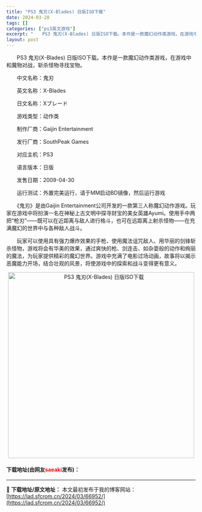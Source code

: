 ```yaml
---
title: "PS3 鬼刃(X-Blades) 日版ISO下载"
date: 2024-03-28
tags: []
categories: ["ps3英文游戏"]
excerpt: "　　PS3 鬼刃(X-Blades) 日版ISO下载。本作是一款魔幻动作类游戏，在游戏中和魔物对战，斩杀怪物寻找宝物。 　　中文名称：鬼刃 　　英文名称：X-Blades 　　日文名称：Xブレード 　　游戏类型：动作类 　　制作厂商：Gaijin Entertainment 　　发行厂商：South&hellip;"
layout: post
---
```


 <p>　　PS3 鬼刃(X-Blades) 日版ISO下载。本作是一款魔幻动作类游戏，在游戏中和魔物对战，斩杀怪物寻找宝物。</p> <p>　　中文名称：鬼刃</p> <p>　　英文名称：X-Blades</p> <p>　　日文名称：Xブレード</p> <p>　　游戏类型：动作类</p> <p>　　制作厂商：Gaijin Entertainment</p> <p>　　发行厂商：SouthPeak Games</p> <p>　　对应主机：PS3</p> <p>　　语言版本：日版</p> <p>　　发售日期：2009-04-30</p> <p>　　运行测试：外置完美运行，请于MM启动BD镜像，然后运行游戏</p> <p>　　《鬼刃》是由Gaijin Entertainment公司开发的一款第三人称魔幻动作游戏。玩家在游戏中将扮演一名在神秘上古文明中探寻财宝的美女英雄Ayumi。使用手中两把&ldquo;枪刃&rdquo;&mdash;&mdash;既可以在近距离与敌人进行格斗，也可在远距离上射杀怪物&mdash;&mdash;在充满魔幻的世界中与各种敌人战斗。</p> <p>　　玩家可以使用具有强力爆炸效果的手枪、使用魔法诅咒敌人、用华丽的剑锋斩杀怪物，游戏将会有华美的效果，通过爽快的枪、剑连击、如杂耍般的动作和绚丽的魔法，为玩家提供精彩的魔幻世界。游戏中充满了电影过场动画，故事将以揭示恶魔能力开场，结合壮观的风景，将使游戏中的探索和战斗变得更有意义。</p> <p align="center"><img align="" border="0" src="https://lad.sfcrom.cn/wp-content/uploads/2024/03/20240328_66051d1b1282e.png" width="495" alt="PS3 鬼刃(X-Blades) 日版ISO下载" /></p> <p><h4>下载地址(由网友<font color="red">saeaki</font>发布)：</h4></p> 

---
📖 **下载地址/原文地址：** 本文最初发布于我的博客网站：[https://lad.sfcrom.cn/2024/03/66952/](https://lad.sfcrom.cn/2024/03/66952/)

